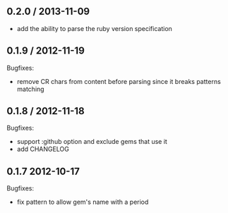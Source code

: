## 0.2.0 / 2013-11-09

* add the ability to parse the ruby version specification

## 0.1.9 / 2012-11-19

Bugfixes:

* remove CR chars from content before parsing since it breaks patterns matching

## 0.1.8 / 2012-11-18

Bugfixes:

* support :github option and exclude gems that use it
* add CHANGELOG

## 0.1.7 2012-10-17

Bugfixes:

* fix pattern to allow gem's name with a period

